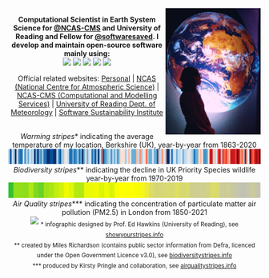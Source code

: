 <img src="https://github.com/sadielbartholomew/sadielbartholomew/blob/master/profile-media/me_in_front_of_globe_at_meteo_france.png?raw=true" alt="Photo of me in a lecture theatre at Météo-France HQ in Toulouse" align="right" width="190" height="auto"/>
<p align="center">
  <b>
    Computational Scientist in Earth System Science for
    <a href="https://github.com/NCAS-CMS">@NCAS-CMS</a> and University of Reading and Fellow for
    <a href="https://github.com/softwaresaved">@softwaresaved</a>.
    I develop and maintain open-source software mainly using:
  </b>
  <br>
  <a href="https://www.gnu.org/software/bash/" title="bash"><img src="https://bashlogo.com/img/symbol/svg/full_colored_dark.svg" width="65"/></a>
  <a href="https://www.linuxfoundation.org/projects/linux/" title="linux"><img src="https://upload.wikimedia.org/wikipedia/commons/3/35/Tux.svg" width="55"/></a>
  <a href="https://www.python.org/" title="python"><img src="https://upload.wikimedia.org/wikipedia/commons/c/c3/Python-logo-notext.svg" width="55"/></a>
  <a href="https://www.gnu.org/software/emacs/" title="emacs"><img src="https://upload.wikimedia.org/wikipedia/commons/thumb/0/08/EmacsIcon.svg/1200px-EmacsIcon.svg.png" width="60"/></a>
  <a href="https://git-scm.com/" title="git"><img src="https://upload.wikimedia.org/wikipedia/commons/3/3f/Git_icon.svg" width="60"/></a>
  <br>
</p>

<p align="center">
  Official related websites:
  <a href="https://sadielbartholomew.github.io/">Personal</a> |
  <a href="https://ncas.ac.uk/">NCAS (National Centre for Atmospheric Science)</a> |
  <a href="http://cms.ncas.ac.uk/">NCAS-CMS (Computational and Modelling Services)</a> |
  <a href="https://www.reading.ac.uk/met/">University of Reading Dept. of Meteorology</a> |
  <a href="https://www.software.ac.uk/">Software Sustainability Institute</a>
  <br><br>
</p>

<p align="center">
  <i>Warming stripes</i>* indicating the average temperature of my location, Berkshire (UK), year-by-year from 1863-2020<br>
  <img src="https://github.com/sadielbartholomew/sadielbartholomew/blob/master/profile-media/berkshire_warming_stripes_attr_ed_hawkins_cropped.png?raw=true">
  <i>Biodiversity stripes</i>** indicating the decline in UK Priority Species wildlife year-by-year from 1970-2019<br>
  <img src="https://github.com/sadielbartholomew/sadielbartholomew/blob/master/profile-media/uk_ps_biodiversity_stripes_attr_miles_richardson_cropped.png?raw=true">
  <i>Air Quality stripes</i>*** indicating the concentration of particulate matter air pollution (PM2.5) in London from 1850-2021<br>
  <img src="https://github.com/sadielbartholomew/sadielbartholomew/blob/master/profile-media/london_air_stripes_attr_kirsty_pringle_et_al?raw=true">
  <sub>* infographic designed by Prof. Ed Hawkins (University of Reading), see <a href="https://showyourstripes.info/">showyourstripes.info</a></sub><br>
  <sub>** created by Miles Richardson (contains public sector information from Defra, licenced under the Open Government Licence v3.0),
       see <a href="https://www.biodiversitystripes.info/">biodiversitystripes.info</a> </sub><br>
  <sub>*** produced by Kirsty Pringle and collaboration, see <a href="https://airqualitystripes.info/">airqualitystripes.info</a></sub><br>
</p>

